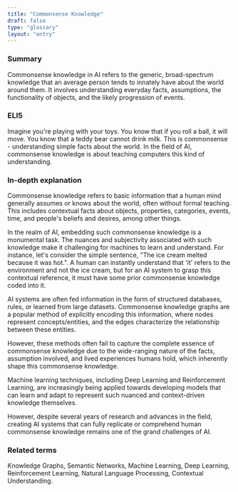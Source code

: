 ```yaml
---
title: "Commonsense Knowledge"
draft: false
type: "glossary"
layout: "entry"
---
```


### Summary
Commonsense knowledge in AI refers to the generic, broad-spectrum knowledge that an average person tends to innately have about the world around them. It involves understanding everyday facts, assumptions, the functionality of objects, and the likely progression of events. 

### ELI5
Imagine you're playing with your toys. You know that if you roll a ball, it will move. You know that a teddy bear cannot drink milk. This is commonsense - understanding simple facts about the world. In the field of AI, commonsense knowledge is about teaching computers this kind of understanding.

### In-depth explanation
Commonsense knowledge refers to basic information that a human mind generally assumes or knows about the world, often without formal teaching. This includes contextual facts about objects, properties, categories, events, time, and people's beliefs and desires, among other things.

In the realm of AI, embedding such commonsense knowledge is a monumental task. The nuances and subjectivity associated with such knowledge make it challenging for machines to learn and understand. For instance, let's consider the simple sentence, "The ice cream melted because it was hot.". A human can instantly understand that 'it' refers to the environment and not the ice cream, but for an AI system to grasp this contextual reference, it must have some prior commonsense knowledge coded into it.

AI systems are often fed information in the form of structured databases, rules, or learned from large datasets. Commonsense knowledge graphs are a popular method of explicitly encoding this information, where nodes represent concepts/entities, and the edges characterize the relationship between these entities.

However, these methods often fail to capture the complete essence of commonsense knowledge due to the wide-ranging nature of the facts, assumption involved, and lived experiences humans hold, which inherently shape this commonsense knowledge.

Machine learning techniques, including Deep Learning and Reinforcement Learning, are increasingly being applied towards developing models that can learn and adapt to represent such nuanced and context-driven knowledge themselves.

However, despite several years of research and advances in the field, creating AI systems that can fully replicate or comprehend human commonsense knowledge remains one of the grand challenges of AI.

### Related terms
Knowledge Graphs, Semantic Networks, Machine Learning, Deep Learning, Reinforcement Learning, Natural Language Processing, Contextual Understanding.

